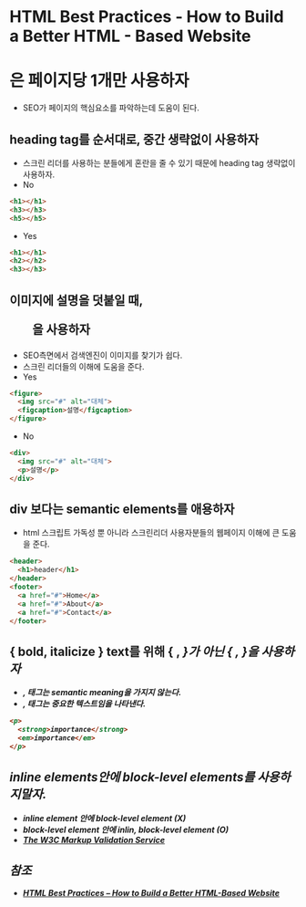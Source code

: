 # HTML Best Practices - How to Build a Better HTML - Based Website
## <h1>은 페이지당 1개만 사용하자
- SEO가 페이지의 핵심요소를 파악하는데 도움이 된다.

## heading tag를 순서대로, 중간 생략없이 사용하자
- 스크린 리더를 사용하는 분들에게 혼란을 줄 수 있기 때문에 heading tag 생략없이 사용하자.
- No
```html
<h1></h1>
<h3></h3>
<h5></h5>
```
- Yes
```html
<h1></h1>
<h2></h2>
<h3></h3>
```

## 이미지에 설명을 덧붙일 때, <figure>을 사용하자
- SEO측면에서 검색엔진이 이미지를 찾기가 쉽다.
- 스크린 리더들의 이해에 도움을 준다.
- Yes
```html
<figure>
  <img src="#" alt="대체">
  <figcaption>설명</figcaption>
</figure>
```
- No
```html
<div>
  <img src="#" alt="대체">
  <p>설명</p>
</div>
```

## div 보다는 semantic elements를 애용하자
- html 스크립트 가독성 뿐 아니라 스크린리더 사용자분들의 웹페이지 이해에 큰 도움을 준다.
```html
<header>
  <h1>header</h1>
</header>
<footer>
  <a href="#">Home</a>
  <a href="#">About</a>
  <a href="#">Contact</a>
</footer>
```

## { bold, italicize } text를 위해 { <b>, <i> }가 아닌 { <strong>, <em> }을 사용하자
- <b>, <i> 태그는 semantic meaning을 가지지 않는다.
- <strong>, <em> 태그는 중요한 텍스트임을 나타낸다.
```html
<p>
  <strong>importance</strong>
  <em>importance</em>
</p>
```

## inline elements안에 block-level elements를 사용하지말자.
- inline element 안에 block-level element (X)
- block-level element 안에 inlin, block-level element (O)
- [The W3C Markup Validation Service](https://validator.w3.org/)

## 참조
- [HTML Best Practices – How to Build a Better HTML-Based Website](https://www.freecodecamp.org/news/html-best-practices/)